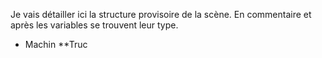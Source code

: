 Je vais détailler ici la structure provisoire de la scène. En commentaire et après les variables se trouvent leur type.

* Machin
**Truc
